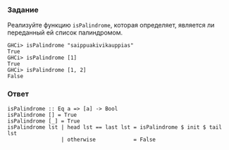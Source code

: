 ### Задание

Реализуйте функцию `isPalindrome`, которая определяет, является ли переданный ей список палиндромом.

```
GHCi> isPalindrome "saippuakivikauppias"
True
GHCi> isPalindrome [1]
True
GHCi> isPalindrome [1, 2]
False
```

### Ответ

```
isPalindrome :: Eq a => [a] -> Bool
isPalindrome [] = True
isPalindrome [_] = True
isPalindrome lst | head lst == last lst = isPalindrome $ init $ tail lst
                 | otherwise            = False
```
